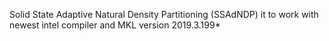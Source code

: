 Solid State Adaptive Natural Density Partitioning (SSAdNDP)
it to work with newest intel compiler and MKL version 2019.3.199*
